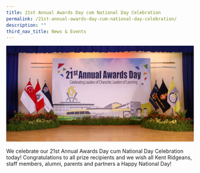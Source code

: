 ```yaml
---
title: 21st Annual Awards Day cum National Day Celebration
permalink: /21st-annual-awards-day-cum-national-day-celebration/
description: ""
third_nav_title: News & Events
---
```



![21st Annual Awards Day cum National Day Celebration](/images/IMG_5592-2048x1046.jpg)

We celebrate our 21st Annual Awards Day cum National Day Celebration today! Congratulations to all prize recipients and we wish all Kent Ridgeans, staff members, alumni, parents and partners a Happy National Day!